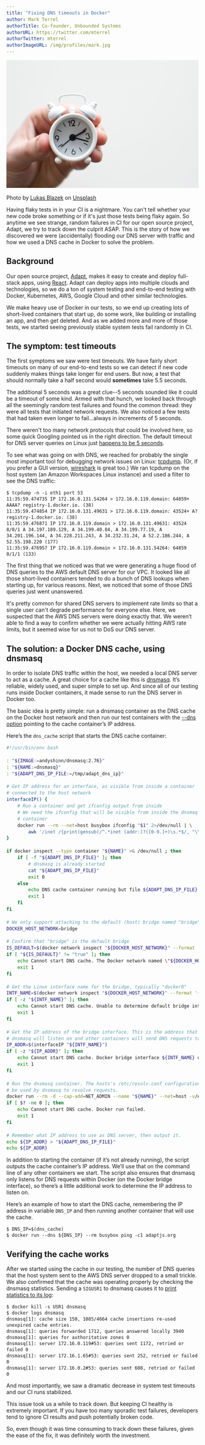 ```yaml
---
title: "Fixing DNS timeouts in Docker"
author: Mark Terrel
authorTitle: Co-founder, Unbounded Systems
authorURL: https://twitter.com/mterrel
authorTwitter: mterrel
authorImageURL: /img/profiles/mark.jpg
---
```


![Alarm clock](assets/lukas-blazek-UAvYasdkzq8-unsplash.jpg)

<p class="photocredit">Photo by <a href="https://unsplash.com/@goumbik">Lukas Blazek</a> on <a href="https://unsplash.com/">Unsplash</a></p>

Having flaky tests in in your CI is a nightmare.
You can't tell whether your new code broke something or if it's just those tests being flaky again.
So anytime we see strange, random failures in CI for our open source project, Adapt, we try to track down the culprit ASAP.
This is the story of how we discovered we were (accidentally) flooding our DNS server with traffic and how we used a DNS cache in Docker to solve the problem.

<!-- truncate -->

## Background

Our open source project, [Adapt](https://adaptjs.org), makes it easy to create and deploy full-stack apps, using [React](https://reactjs.org).
Adapt can deploy apps into multiple clouds and technologies, so we do a ton of system testing and end-to-end testing with Docker, Kubernetes, AWS, Google Cloud and other similar technologies.

We make heavy use of Docker in our tests, so we end up creating lots of short-lived containers that start up, do some work, like building or installing an app, and then get deleted.
And as we added more and more of those tests, we started seeing previously stable system tests fail randomly in CI.

## The symptom: test timeouts

The first symptoms we saw were test timeouts.
We have fairly short timeouts on many of our end-to-end tests so we can detect if new code suddenly makes things take longer for end users.
But now, a test that should normally take a half second would **sometimes** take 5.5 seconds.

The additional 5 seconds was a great clue--5 seconds sounded like it could be a timeout of some kind.
Armed with that hunch, we looked back through all the seemingly random test failures and found the common thread: they were all tests that initiated network requests.
We also noticed a few tests that had taken even longer to fail...always in increments of 5 seconds.

There weren't too many network protocols that could be involved here, so some quick Googling pointed us in the right direction.
The default timeout for DNS server queries on Linux just [happens to be 5 seconds](https://linux.die.net/man/5/resolv.conf).

To see what was going on with DNS, we reached for probably the single most important tool for debugging network issues on Linux: [tcpdump](https://www.tcpdump.org/).
(Or, if you prefer a GUI version, [wireshark](https://www.wireshark.org/) is great too.)
We ran tcpdump on the host system (an Amazon Workspaces Linux instance) and used a filter to see the DNS traffic:

```console
$ tcpdump -n -i eth1 port 53
11:35:59.474735 IP 172.16.0.131.54264 > 172.16.0.119.domain: 64859+ AAAA? registry-1.docker.io. (38)
11:35:59.474854 IP 172.16.0.131.49631 > 172.16.0.119.domain: 43524+ A? registry-1.docker.io. (38)
11:35:59.476871 IP 172.16.0.119.domain > 172.16.0.131.49631: 43524 8/0/1 A 34.197.189.129, A 34.199.40.84, A 34.199.77.19, A 34.201.196.144, A 34.228.211.243, A 34.232.31.24, A 52.2.186.244, A 52.55.198.220 (177)
11:35:59.476957 IP 172.16.0.119.domain > 172.16.0.131.54264: 64859 0/1/1 (133)
```

The first thing that we noticed was that we were generating a huge flood of DNS queries to the AWS default DNS server for our VPC.
It looked like all those short-lived containers tended to do a bunch of DNS lookups when starting up, for various reasons.
Next, we noticed that some of those DNS queries just went unanswered.

It's pretty common for shared DNS servers to implement rate limits so that a single user can't degrade performance for everyone else.
Here, we suspected that the AWS DNS servers were doing exactly that.
We weren’t able to find a way to confirm whether we were actually hitting AWS rate limits, but it seemed wise for us not to DoS our DNS server.

## The solution: a Docker DNS cache, using dnsmasq

In order to isolate DNS traffic within the host, we needed a local DNS server to act as a cache.
A great choice for a cache like this is [dnsmasq](http://www.thekelleys.org.uk/dnsmasq/doc.html).
It’s reliable, widely used, and super simple to set up.
And since all of our testing runs inside Docker containers, it made sense to run the DNS server in Docker too.

The basic idea is pretty simple: run a dnsmasq container as the DNS cache on the Docker host network and then run our test containers with the [--dns option](https://docs.docker.com/engine/reference/run/#network-settings) pointing to the cache container’s IP address.

Here’s the `dns_cache` script that starts the DNS cache container:

```bash
#!/usr/bin/env bash

: "${IMAGE:=andyshinn/dnsmasq:2.76}"
: "${NAME:=dnsmasq}"
: "${ADAPT_DNS_IP_FILE:=/tmp/adapt_dns_ip}"

# Get IP address for an interface, as visible from inside a container
# connected to the host network
interfaceIP() {
    # Run a container and get ifconfig output from inside
    # We need the ifconfig that will be visible from inside the dnsmaq
    # container
    docker run --rm --net=host busybox ifconfig "$1" 2>/dev/null | \
        awk '/inet /{print(gensub(/^.*inet (addr:)?([0-9.]+)\s.*$/, "\\2", 1))}'
}

if docker inspect --type container "${NAME}" >& /dev/null ; then
    if [ -f "${ADAPT_DNS_IP_FILE}" ]; then
        # dnsmasq is already started
        cat "${ADAPT_DNS_IP_FILE}"
        exit 0
    else
        echo DNS cache container running but file ${ADAPT_DNS_IP_FILE} does not exist. >&2
        exit 1
    fi
fi

# We only support attaching to the default (host) bridge named "bridge".
DOCKER_HOST_NETWORK=bridge

# Confirm that "bridge" is the default bridge
IS_DEFAULT=$(docker network inspect "${DOCKER_HOST_NETWORK}" --format '{{(index .Options "com.docker.network.bridge.default_bridge")}}')
if [ "${IS_DEFAULT}" != "true" ]; then
    echo Cannot start DNS cache. The Docker network named \"${DOCKER_HOST_NETWORK}\" does not exist or is not the default bridge. >&2
    exit 1
fi

# Get the Linux interface name for the bridge, typically "docker0"
INTF_NAME=$(docker network inspect "${DOCKER_HOST_NETWORK}" --format '{{(index .Options "com.docker.network.bridge.name")}}')
if [ -z "${INTF_NAME}" ]; then
    echo Cannot start DNS cache. Unable to determine default bridge interface name. >&2
    exit 1
fi

# Get the IP address of the bridge interface. This is the address that
# dnsmasq will listen on and other containers will send DNS requests to.
IP_ADDR=$(interfaceIP "${INTF_NAME}")
if [ -z "${IP_ADDR}" ]; then
    echo Cannot start DNS cache. Docker bridge interface ${INTF_NAME} does not exist. >&2
    exit 1
fi

# Run the dnsmasq container. The hosts's /etc/resolv.conf configuration will
# be used by dnsmasq to resolve requests.
docker run --rm -d --cap-add=NET_ADMIN --name "${NAME}" --net=host -v/etc/resolv.conf:/etc/resolv.conf "${IMAGE}" --bind-interfaces --listen-address="${IP_ADDR}" --log-facility=- > /dev/null
if [ $? -ne 0 ]; then
    echo Cannot start DNS cache. Docker run failed.
    exit 1
fi

# Remember what IP address to use as DNS server, then output it.
echo ${IP_ADDR} > "${ADAPT_DNS_IP_FILE}"
echo ${IP_ADDR}
```

In addition to starting the container (if it’s not already running), the script outputs the cache container’s IP address.
We’ll use that on the command line of any other containers we start.
The script also ensures that dnsmasq only listens for DNS requests within Docker (on the Docker bridge interface), so there’s a little additional work to determine the IP address to listen on.

Here’s an example of how to start the DNS cache, remembering the IP address in variable `DNS_IP` and then running another container that will use the cache.

```console
$ DNS_IP=$(dns_cache)
$ docker run --dns ${DNS_IP} --rm busybox ping -c1 adaptjs.org
```

## Verifying the cache works

After we started using the cache in our testing, the number of DNS queries that the host system sent to the AWS DNS server dropped to a small trickle.
We also confirmed that the cache was operating properly by checking the dnsmasq statistics.
Sending a `SIGUSR1` to dnsmasq causes it to [print statistics to its log](http://www.thekelleys.org.uk/dnsmasq/docs/dnsmasq-man.html):

```console
$ docker kill -s USR1 dnsmasq
$ docker logs dnsmasq
dnsmasq[1]: cache size 150, 1085/4664 cache insertions re-used unexpired cache entries.
dnsmasq[1]: queries forwarded 1712, queries answered locally 3940
dnsmasq[1]: queries for authoritative zones 0
dnsmasq[1]: server 172.16.0.119#53: queries sent 1172, retried or failed 0
dnsmasq[1]: server 172.16.1.65#53: queries sent 252, retried or failed 0
dnsmasq[1]: server 172.16.0.2#53: queries sent 608, retried or failed 0
```

And most importantly, we saw a dramatic decrease in system test timeouts and our CI runs stabilized.

This issue took us a while to track down.
But keeping CI healthy is extremely important.
If you have too many sporadic test failures, developers tend to ignore CI results and push potentially broken code.

So, even though it was time consuming to track down these failures, given the ease of the fix, it was definitely worth the investment.
